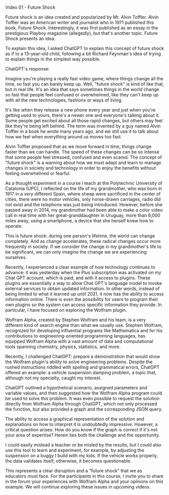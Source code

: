 Video 01 - Future Shock

Future shock is an idea created and popularized by Mr. Alvin Toffler. Alvin Toffler was an American writer and journalist who in 1971 published this book, Future Shock. Interestingly, it was first published as an essay in the prestigious Playboy magazine (allegedly), but that's another topic. Future Shock presents an idea.

To explain this idea, I asked ChatGPT to explain this concept of future shock as if to a 13-year-old child, following a bit Richard Feynman's idea of trying to explain things in the simplest way possible.

ChatGPT's response:

Imagine you're playing a really fast video game, where things change all the time, so fast you can barely keep up. Well, "future shock" is kind of like that, but in real life. It's an idea that says sometimes things in the world change so fast that people feel confused or overwhelmed, like they can't keep up with all the new technologies, fashions or ways of living.

It's like when they release a new phone every year and just when you're getting used to yours, there's a newer one and everyone's talking about it. Some people get excited about all those rapid changes, but others may feel like they're being left behind. The term was invented by a guy named Alvin Toffler in a book he wrote many years ago, and we still use it to talk about how we feel when everything around us moves too fast.

Alvin Toffler proposed that as we move forward in time, things change faster than we can handle. The speed of these changes can be so intense that some people feel stressed, confused and even scared. The concept of "future shock" is a warning about how we must adapt and learn to manage changes in society and technology in order to enjoy the benefits without feeling overwhelmed or fearful.

As a thought experiment in a course I teach at the Polytechnic University of Catalonia (UPC), I reflected on the life of my grandmother, who was born in 1917 in a very different Spain, where sheep were sacrificed in the center of cities, there were no motor vehicles, only horse-drawn carriages, radio did not exist and the telephone was just being introduced. However, before she passed away in 2014, my grandmother had been able to make a color video call in real time with her great-granddaughter in Uruguay, more than 6,000 miles away, using a smartphone, a device that she herself knew how to operate.

This is future shock: during one person's lifetime, the world can change completely. And as change accelerates, these radical changes occur more frequently in society. If we consider the change in my grandmother's life to be significant, we can only imagine the change we are experiencing ourselves.

Recently, I experienced a clear example of how technology continues to advance: it was yesterday when the Plus subscription was activated on my Chat GPT account, which is paid, and with it access to plugins. These plugins are essentially a way to allow Chat GPT's language model to invoke external services to obtain updated information. In other words, instead of being limited to what it learned up until 2021, it now has the ability to access information online. There is even the possibility for users to program their own plugins so the system can access specific information they provide. In particular, I have focused on exploring the Wolfram plugin.

Wolfram Alpha, created by Stephen Wolfram and his team, is a very different kind of search engine than what we usually use. Stephen Wolfram, recognized for developing influential programs like Mathematica and for his contributions to engineering-oriented programming languages, has equipped Wolfram Alpha with a vast amount of data and computational tools spanning chemistry, physics, statistics, and more.

Recently, I challenged ChatGPT: prepare a demonstration that would show the Wolfram plugin's ability to solve engineering problems. Despite the rushed instructions riddled with spelling and grammatical errors, ChatGPT offered an example: a vehicle suspension damping problem, a topic that, although not my specialty, caught my interest.

ChatGPT outlined a hypothetical scenario, assigned parameters and variable values, and then suggested how the Wolfram Alpha program could be used to solve this problem. It was even possible to request the solution directly from Wolfram Alpha through ChatGPT, which not only processed the function, but also provided a graph and the corresponding JSON query.

The ability to access a graphical representation of the solution and explanations on how to interpret it is undoubtedly impressive. However, a critical question arises: How do you know if the graph is correct if it's not your area of expertise? Herein lies both the challenge and the opportunity.

I could easily mislead a teacher or be misled by the results, but I could also use this tool to learn and experiment, for example, by adjusting the suspension on a buggy I build with my kids. If the vehicle works properly, the data validates itself; otherwise, it becomes questionable.

This represents a clear disruption and a "future shock" that we as educators must face. For the participants in this course, I invite you to share in the forum your experiences with Wolfram Alpha and your opinions on this example. We will continue exploring these issues in upcoming videos.